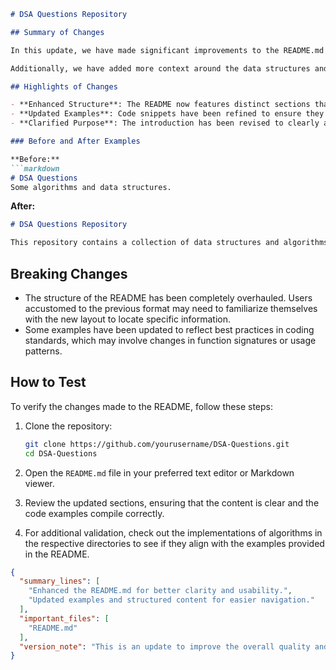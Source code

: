 ```markdown
# DSA Questions Repository

## Summary of Changes

In this update, we have made significant improvements to the README.md file for the DSA Questions repository. The main goal of these changes is to enhance clarity and usability for users who are looking to navigate the repository and utilize its resources effectively. By providing a more structured format, including sections detailing the purpose of the repository, usage instructions, and examples, we aim to improve the user experience for both beginners and experienced developers.

Additionally, we have added more context around the data structures and algorithms covered in this repository. This includes updated examples that demonstrate the implementation of key concepts. The modifications also address some outdated information, ensuring that all content is relevant and reflects the current state of the project.

## Highlights of Changes

- **Enhanced Structure**: The README now features distinct sections that make it easier to locate information quickly.
- **Updated Examples**: Code snippets have been refined to ensure they are accurate and provide a better understanding of the implementation.
- **Clarified Purpose**: The introduction has been revised to clearly articulate the goals and benefits of using this repository.

### Before and After Examples

**Before:**
```markdown
# DSA Questions
Some algorithms and data structures.
```

**After:**
```markdown
# DSA Questions Repository

This repository contains a collection of data structures and algorithms implemented in various programming languages. It serves as a resource for learners and developers looking to enhance their understanding of DSA concepts.
```

## Breaking Changes

- The structure of the README has been completely overhauled. Users accustomed to the previous format may need to familiarize themselves with the new layout to locate specific information.
- Some examples have been updated to reflect best practices in coding standards, which may involve changes in function signatures or usage patterns.

## How to Test

To verify the changes made to the README, follow these steps:

1. Clone the repository:
   ```bash
   git clone https://github.com/yourusername/DSA-Questions.git
   cd DSA-Questions
   ```

2. Open the `README.md` file in your preferred text editor or Markdown viewer.

3. Review the updated sections, ensuring that the content is clear and the code examples compile correctly.

4. For additional validation, check out the implementations of algorithms in the respective directories to see if they align with the examples provided in the README.

```json
{
  "summary_lines": [
    "Enhanced the README.md for better clarity and usability.",
    "Updated examples and structured content for easier navigation."
  ],
  "important_files": [
    "README.md"
  ],
  "version_note": "This is an update to improve the overall quality and clarity of the documentation."
}
```
```